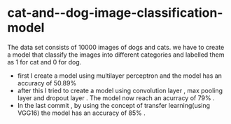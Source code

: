 # cat-and--dog-image-classification-model
 The data set consists of 10000 images of dogs and cats. we have to create a model that classify the images into different categories
 and labelled them as 1 for cat and 0 for dog.
- first I create a model using multilayer perceptron and the model has an accuracy of 50.89%
- after this I tried to create a model using convolution layer , max pooling layer and dropout layer . The model now reach an acurracy of 79% .
- In the last  commit , by using the concept of transfer learning(using VGG16)  the model has an accuracy of 85%  .
